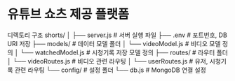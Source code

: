 # 유튜브 쇼츠 제공 플랫폼

디렉토리 구조
shorts/
│
├── server.js                # 서버 실행 파일
├── .env                     # 포트번호, DB URI 저장
├── models/                  # 데이터 모델 폴더
│   └── videoModel.js        # 비디오 모델 정의
│   └── watchedModel.js      # 시청기록 저장 모델 정의
├── routes/                  # 라우터 폴더
│   └── videoRoutes.js       # 비디오 관련 라우팅
│   └── userRoutes.js        # 유저, 시청기록 관련 라우팅
└── config/                  # 설정 폴더
    └── db.js                # MongoDB 연결 설정
